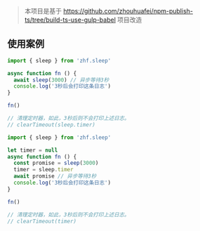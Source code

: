 > 本项目是基于 https://github.com/zhouhuafei/npm-publish-ts/tree/build-ts-use-gulp-babel 项目改造

## 使用案例
```typescript
import { sleep } from 'zhf.sleep'

async function fn () {
  await sleep(3000) // 异步等待3秒
  console.log('3秒后会打印这条日志')
}

fn()

// 清理定时器，如此，3秒后则不会打印上述日志。
// clearTimeout(sleep.timer)
```
```typescript
import { sleep } from 'zhf.sleep'

let timer = null
async function fn () {
  const promise = sleep(3000)
  timer = sleep.timer
  await promise // 异步等待3秒
  console.log('3秒后会打印这条日志')
}

fn()

// 清理定时器，如此，3秒后则不会打印上述日志。
// clearTimeout(timer)
```
